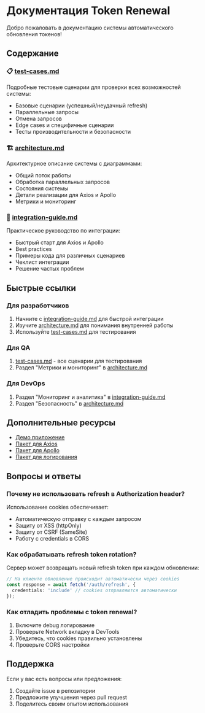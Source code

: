 # Документация Token Renewal

Добро пожаловать в документацию системы автоматического обновления токенов!

## Содержание

### 📋 [test-cases.md](./test-cases.md)

Подробные тестовые сценарии для проверки всех возможностей системы:

- Базовые сценарии (успешный/неудачный refresh)
- Параллельные запросы
- Отмена запросов
- Edge cases и специфичные сценарии
- Тесты производительности и безопасности

### 🏗️ [architecture.md](./architecture.md)

Архитектурное описание системы с диаграммами:

- Общий поток работы
- Обработка параллельных запросов
- Состояния системы
- Детали реализации для Axios и Apollo
- Метрики и мониторинг

### 🚀 [integration-guide.md](./integration-guide.md)

Практическое руководство по интеграции:

- Быстрый старт для Axios и Apollo
- Best practices
- Примеры кода для различных сценариев
- Чеклист интеграции
- Решение частых проблем

## Быстрые ссылки

### Для разработчиков

1. Начните с [integration-guide.md](./integration-guide.md) для быстрой интеграции
2. Изучите [architecture.md](./architecture.md) для понимания внутренней работы
3. Используйте [test-cases.md](./test-cases.md) для тестирования

### Для QA

1. [test-cases.md](./test-cases.md) - все сценарии для тестирования
2. Раздел "Метрики и мониторинг" в [architecture.md](./architecture.md)

### Для DevOps

1. Раздел "Мониторинг и аналитика" в [integration-guide.md](./integration-guide.md)
2. Раздел "Безопасность" в [architecture.md](./architecture.md)

## Дополнительные ресурсы

- [Демо приложение](../README.md)
- [Пакет для Axios](../packages/axios-token-renewal/README.md)
- [Пакет для Apollo](../packages/apollo-token-renewal/README.md)
- [Пакет для логирования](../packages/simple-logger/README.md)

## Вопросы и ответы

### Почему не использовать refresh в Authorization header?

Использование cookies обеспечивает:

- Автоматическую отправку с каждым запросом
- Защиту от XSS (httpOnly)
- Защиту от CSRF (SameSite)
- Работу с credentials в CORS

### Как обрабатывать refresh token rotation?

Сервер может возвращать новый refresh token при каждом обновлении:

```typescript
// На клиенте обновление происходит автоматически через cookies
const response = await fetch('/auth/refresh', {
  credentials: 'include' // cookies отправляются автоматически
});
```

### Как отладить проблемы с token renewal?

1. Включите debug логирование
2. Проверьте Network вкладку в DevTools
3. Убедитесь, что cookies правильно установлены
4. Проверьте CORS настройки

## Поддержка

Если у вас есть вопросы или предложения:

1. Создайте issue в репозитории
2. Предложите улучшения через pull request
3. Поделитесь своим опытом использования
